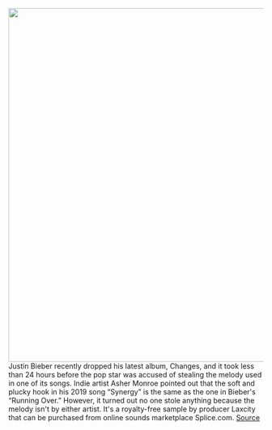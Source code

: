 <img src='https://cdn.vox-cdn.com/thumbor/sLlVwS59NvjhO_o5VBLPrQTx_B4=/0x0:1280x720/1200x800/filters:focal(538x258:742x462)/cdn.vox-cdn.com/uploads/chorus_image/image/66325140/maxresdefault.0.jpg' width='700px' /><br/>
Justin Bieber recently dropped his latest album, Changes, and it took less than 24 hours before the pop star was accused of stealing the melody used in one of its songs. Indie artist Asher Monroe pointed out that the soft and plucky hook in his 2019 song “Synergy” is the same as the one in Bieber's “Running Over.” However, it turned out no one stole anything because the melody isn't by either artist. It's a royalty-free sample by producer Laxcity that can be purchased from online sounds marketplace Splice.com.
<a href='https://www.theverge.com/2020/2/17/21140838/justin-bieber-changes-running-over-asher-monroe-synergy-splice-sample-melody'> Source <a/>